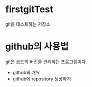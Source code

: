 # firstgitTest
git을 테스트하는 저장소

# github의 사용법
git은 코드의 버전을 관리하는 프로그램이다.
 - github의 개요
 - github에 repository 생성하기
